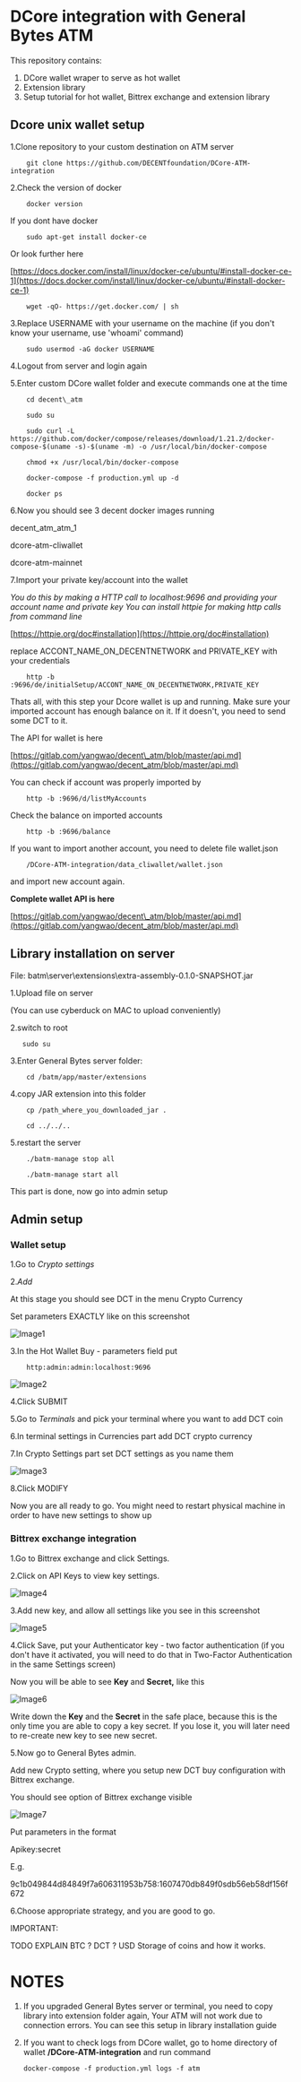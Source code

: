 # DCore integration with General Bytes ATM

This repository contains:
1. DCore wallet wraper to serve as hot wallet
2. Extension library
2. Setup tutorial for hot wallet, Bittrex exchange and extension library

## **Dcore unix wallet setup**

1.Clone repository to your custom destination on ATM server

        git clone https://github.com/DECENTfoundation/DCore-ATM-integration

2.Check the version of docker

        docker version

If you dont have docker

        sudo apt-get install docker-ce

Or look further here

[https://docs.docker.com/install/linux/docker-ce/ubuntu/#install-docker-ce-1](https://docs.docker.com/install/linux/docker-ce/ubuntu/#install-docker-ce-1)



        wget -qO- https://get.docker.com/ | sh

3.Replace USERNAME with your username on the machine
(if you don't know your username, use 'whoami' command)

        sudo usermod -aG docker USERNAME

4.Logout from server and login again

5.Enter custom DCore wallet folder and execute commands one at the time

        cd decent\_atm

        sudo su

        sudo curl -L https://github.com/docker/compose/releases/download/1.21.2/docker-compose-$(uname -s)-$(uname -m) -o /usr/local/bin/docker-compose

        chmod +x /usr/local/bin/docker-compose

        docker-compose -f production.yml up -d

        docker ps

6.Now you should see 3 decent docker images running

decent\_atm\_atm\_1

dcore-atm-cliwallet

dcore-atm-mainnet


7.Import your private key/account into the wallet

_You do this by making a HTTP call to localhost:9696 and providing your account name and private key_
_You can install httpie for making http calls from command line_

[https://httpie.org/doc#installation](https://httpie.org/doc#installation)

replace ACCONT_NAME_ON_DECENTNETWORK and PRIVATE_KEY with your credentials

        http -b :9696/de/initialSetup/ACCONT_NAME_ON_DECENTNETWORK,PRIVATE_KEY

Thats all, with this step your Dcore wallet is up and running. Make sure your imported account has enough balance on it. If it doesn't, you need to send some DCT to it.

The API for wallet is here

[https://gitlab.com/yangwao/decent\_atm/blob/master/api.md](https://gitlab.com/yangwao/decent_atm/blob/master/api.md)

You can check if account was properly imported by

        http -b :9696/d/listMyAccounts

Check the balance on imported accounts

        http -b :9696/balance

If you want to import another account,
you need to delete file wallet.json

        /DCore-ATM-integration/data_cliwallet/wallet.json
        
and import new account again.


**Complete wallet API is here**

[https://gitlab.com/yangwao/decent\_atm/blob/master/api.md](https://gitlab.com/yangwao/decent_atm/blob/master/api.md)



## **Library installation on server**

File: batm\server\extensions\extra-assembly-0.1.0-SNAPSHOT.jar

1.Upload file on server

(You can use cyberduck on MAC to upload conveniently)

2.switch to root

       sudo su

3.Enter General Bytes server folder:

        cd /batm/app/master/extensions

4.copy JAR extension into this folder

        cp /path_where_you_downloaded_jar .

        cd ../../..

5.restart the server

        ./batm-manage stop all

        ./batm-manage start all

This part is done, now go into admin setup

## **Admin setup**

### **Wallet setup**

1.Go to _Crypto settings_

2._Add_

At this stage you should see DCT in the menu Crypto Currency

Set parameters EXACTLY like on this screenshot

![Image1](/images/image1.png)

3.In the Hot Wallet Buy - parameters field put

        http:admin:admin:localhost:9696

![Image2](/images/image2.png)

4.Click SUBMIT

5.Go to _Terminals_ and pick your terminal where you want to add DCT coin

6.In terminal settings in Currencies part add DCT crypto currency

7.In Crypto Settings part set DCT settings as you name them

![Image3](/images/image3.png)

8.Click MODIFY

Now you are all ready to go. You might need to restart physical machine in order to have new settings to show up



### **Bittrex exchange integration**

1.Go to Bittrex exchange and click Settings.

2.Click on API Keys to view key settings.

![Image4](/images/image4.png)

3.Add new key, and allow all settings like you see in this screenshot

![Image5](/images/image5.png)

4.Click Save, put your Authenticator key - two factor authentication (if you don't have it activated, you will need to do that in Two-Factor Authentication in the same Settings screen)

Now you will be able to see **Key** and **Secret,** like this

![Image6](/images/image6.png)

Write down the **Key** and the **Secret** in the safe place, because this is the only time you are able to copy a key secret. If you lose it, you will later need to re-create new key to see new secret.

5.Now go to General Bytes admin.

Add new Crypto setting, where you setup new DCT buy configuration with Bittrex exchange.

You should see option of Bittrex exchange visible

![Image7](/images/image7.png)

Put parameters in the format

Apikey:secret

E.g.

9c1b049844d84849f7a606311953b758:1607470db849f0sdb56eb58df156f672

6.Choose appropriate strategy, and you are good to go.

IMPORTANT:

TODO EXPLAIN BTC ? DCT ? USD Storage of coins and how it works.

# **NOTES**

1. If you upgraded General Bytes server or terminal, you need to copy library into extension folder again, Your ATM will not work due to connection errors. You can see this setup in library installation guide

2. If you want to check logs from DCore wallet, go to home directory of wallet **/DCore-ATM-integration** and run command

       docker-compose -f production.yml logs -f atm


